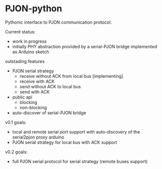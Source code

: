 # PJON-python
Pythonic interface to PJON communication protocol.

Current status: 
- work in progress
- initially PHY abstraction provided by a serial-PJON bridge implemented as Arduino sketch

outstading features
- PJON serial strategy
  - receive without ACK from local bus [implementing]
  - receive with ACK
  - send without ACK to local bus
  - send with ACK
- public api
  - blocking
  - non-blocking
- auto-discover of serial-PJON bridge

v0.1 goals:
- local and remote serial port support with auto-discovery of the serial2pjon proxy arduino
- PJON serial strategy for local bus with ACK support

v0.2 goals:
- full PJON serial protocol for serial strategy (remote buses support)
